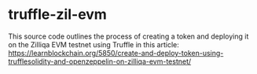 # truffle-zil-evm

This source code outlines the process of creating a token and deploying it on the Zilliqa EVM testnet using Truffle in this article: https://learnblockchain.org/5850/create-and-deploy-token-using-trufflesolidity-and-openzeppelin-on-zilliqa-evm-testnet/
